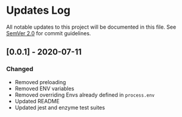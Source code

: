 # Updates Log

All notable updates to this project will be documented in this file. See [SemVer 2.0](https://semver.org/) for commit guidelines.

## [0.0.1] - 2020-07-11

### Changed
- Removed preloading
- Removed ENV variables
- Removed overriding Envs already defined in `process.env`
- Updated README
- Updated jest and enzyme test suites
